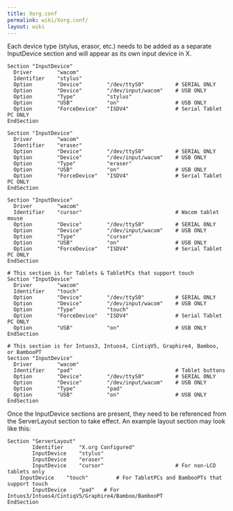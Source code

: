 ```yaml
---
title: Xorg.conf
permalink: wiki/Xorg.conf/
layout: wiki
---
```


Each device type (stylus, erasor, etc.) needs to be added as a separate
InputDevice section and will appear as its own input device in X.

    Section "InputDevice"
      Driver        "wacom"
      Identifier    "stylus"
      Option        "Device"        "/dev/ttyS0"          # SERIAL ONLY
      Option        "Device"        "/dev/input/wacom"    # USB ONLY
      Option        "Type"          "stylus"
      Option        "USB"           "on"                  # USB ONLY
      Option        "ForceDevice"   "ISDV4"               # Serial Tablet PC ONLY
    EndSection

    Section "InputDevice"
      Driver        "wacom"
      Identifier    "eraser"
      Option        "Device"        "/dev/ttyS0"          # SERIAL ONLY
      Option        "Device"        "/dev/input/wacom"    # USB ONLY
      Option        "Type"          "eraser"
      Option        "USB"           "on"                  # USB ONLY
      Option        "ForceDevice"   "ISDV4"               # Serial Tablet PC ONLY
    EndSection

    Section "InputDevice"
      Driver        "wacom"
      Identifier    "cursor"                              # Wacom tablet mouse
      Option        "Device"        "/dev/ttyS0"          # SERIAL ONLY
      Option        "Device"        "/dev/input/wacom"    # USB ONLY
      Option        "Type"          "cursor"
      Option        "USB"           "on"                  # USB ONLY
      Option        "ForceDevice"   "ISDV4"               # Serial Tablet PC ONLY
    EndSection

    # This section is for Tablets & TabletPCs that support touch
    Section "InputDevice"
      Driver        "wacom"
      Identifier    "touch"
      Option        "Device"        "/dev/ttyS0"          # SERIAL ONLY
      Option        "Device"        "/dev/input/wacom"    # USB ONLY
      Option        "Type"          "touch"
      Option        "ForceDevice"   "ISDV4"               # Serial Tablet PC ONLY
      Option        "USB"           "on"                  # USB ONLY
    EndSection

    # This section is for Intuos3, Intuos4, CintiqV5, Graphire4, Bamboo, or BambooPT
    Section "InputDevice"
      Driver        "wacom"
      Identifier    "pad"                                 # Tablet buttons
      Option        "Device"        "/dev/ttyS0"          # SERIAL ONLY
      Option        "Device"        "/dev/input/wacom"    # USB ONLY
      Option        "Type"          "pad"
      Option        "USB"           "on"                  # USB ONLY
    EndSection

Once the InputDevice sections are present, they need to be referenced
from the ServerLayout section to take effect. An example layout section
may look like this:

    Section "ServerLayout"
            Identifier     "X.org Configured"
            InputDevice    "stylus"
            InputDevice    "eraser"
            InputDevice    "cursor"                       # For non-LCD tablets only
        InputDevice    "touch"         # For TabletPCs and BambooPTs that support touch
            InputDevice    "pad"   # For Intuos3/Intuos4/CintiqV5/Graphire4/Bamboo/BambooPT
    EndSection
